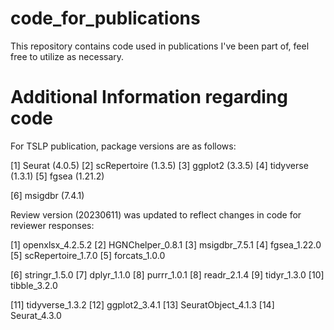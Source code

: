 # code_for_publications
This repository contains code used in publications I've been part of, feel free to utilize as necessary.

# Additional Information regarding code
For TSLP publication, package versions are as follows:

[1] Seurat (4.0.5) [2] scRepertoire (1.3.5) [3] ggplot2 (3.3.5) [4] tidyverse (1.3.1) [5] fgsea (1.21.2)

[6] msigdbr (7.4.1)

Review version (20230611) was updated to reflect changes in code for reviewer responses:

[1] openxlsx_4.2.5.2 [2] HGNChelper_0.8.1 [3] msigdbr_7.5.1 [4] fgsea_1.22.0 [5] scRepertoire_1.7.0 [5] forcats_1.0.0

[6] stringr_1.5.0 [7] dplyr_1.1.0 [8] purrr_1.0.1 [8] readr_2.1.4 [9] tidyr_1.3.0 [10] tibble_3.2.0

[11] tidyverse_1.3.2 [12] ggplot2_3.4.1 [13] SeuratObject_4.1.3 [14] Seurat_4.3.0   
